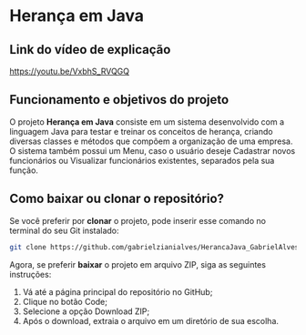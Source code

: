 # Herança em Java

## Link do vídeo de explicação

https://youtu.be/VxbhS_RVQGQ

## Funcionamento e objetivos do projeto

O projeto **Herança em Java** consiste em um sistema desenvolvido com a linguagem Java para testar e treinar os conceitos de herança, criando diversas classes e métodos que compõem a organização de uma empresa. O sistema também possui um Menu, caso o usuário deseje Cadastrar novos funcionários ou Visualizar funcionários existentes, separados pela sua função.

## Como baixar ou clonar o repositório?

Se você preferir por **clonar** o projeto, pode inserir esse comando no terminal do seu Git instalado:
```bash
git clone https://github.com/gabrielzianialves/HerancaJava_GabrielAlves.git
```

Agora, se preferir **baixar** o projeto em arquivo ZIP, siga as seguintes instruções:

1. Vá até a página principal do repositório no GitHub;
2. Clique no botão Code;
3. Selecione a opção Download ZIP;
4. Após o download, extraia o arquivo em um diretório de sua escolha.
